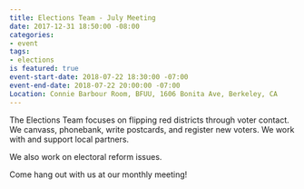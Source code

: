 ```yaml
---
title: Elections Team - July Meeting
date: 2017-12-31 18:50:00 -08:00
categories:
- event
tags:
- elections
is featured: true
event-start-date: 2018-07-22 18:30:00 -07:00
event-end-date: 2018-07-22 20:00:00 -07:00
Location: Connie Barbour Room, BFUU, 1606 Bonita Ave, Berkeley, CA
---
```


The Elections Team focuses on flipping red districts through voter contact. We canvass, phonebank, write postcards, and register new voters. We work with and support local partners.

We also work on electoral reform issues.

Come hang out with us at our monthly meeting!